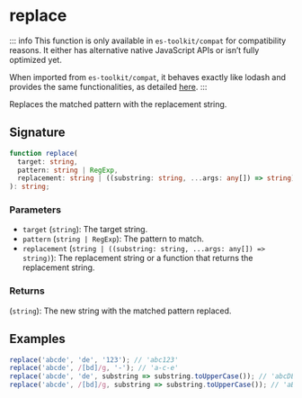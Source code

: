 # replace

::: info
This function is only available in `es-toolkit/compat` for compatibility reasons. It either has alternative native JavaScript APIs or isn’t fully optimized yet.

When imported from `es-toolkit/compat`, it behaves exactly like lodash and provides the same functionalities, as detailed [here](../../../compatibility.md).
:::

Replaces the matched pattern with the replacement string.

## Signature

```typescript
function replace(
  target: string,
  pattern: string | RegExp,
  replacement: string | ((substring: string, ...args: any[]) => string)
): string;
```

### Parameters

- `target` (`string`): The target string.
- `pattern` (`string | RegExp`): The pattern to match.
- `replacement` (`string | ((substring: string, ...args: any[]) => string)`): The replacement string or a function that returns the replacement string.

### Returns

(`string`): The new string with the matched pattern replaced.

## Examples

```typescript
replace('abcde', 'de', '123'); // 'abc123'
replace('abcde', /[bd]/g, '-'); // 'a-c-e'
replace('abcde', 'de', substring => substring.toUpperCase()); // 'abcDE'
replace('abcde', /[bd]/g, substring => substring.toUpperCase()); // 'aBcDe'
```

